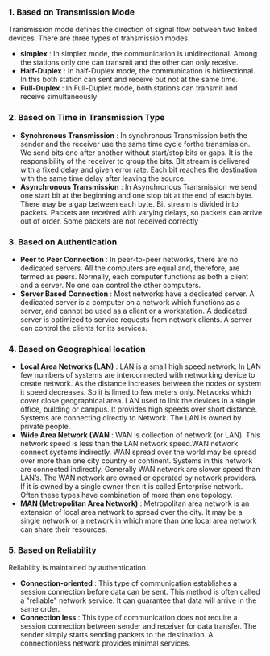 ### 1. Based on Transmission Mode
 Transmission mode defines the direction of signal flow between two linked devices. There are three types of transmission modes.
- **simplex** : In simplex mode, the communication is unidirectional. Among the stations only one can transmit and the other can only receive.
- **Half-Duplex** : In half-Duplex mode, the communication is bidirectional. In this both station can sent and receive but not at the same time.
- **Full-Duplex** : In Full-Duplex mode, both stations can transmit and receive simultaneously

### 2. Based on Time in Transmission Type
- **Synchronous Transmission** : In synchronous Transmission both the sender and the receiver use the same time cycle forthe transmission. We send bits one after another without start/stop bits or gaps. It is the responsibility of the receiver to group the bits. Bit stream is delivered with a fixed delay and given error rate. Each bit reaches the destination with the same time delay after leaving the source.
- **Asynchronous Transmission** : In Asynchronous Transmission we send one start bit at the beginning and one stop bit at the end of each byte. There may be a gap between each byte. Bit stream is divided into packets. Packets are received with varying delays, so packets can arrive out of order. Some packets are not received correctly

### 3. Based on Authentication
- **Peer to Peer Connection** : In peer-to-peer networks, there are no dedicated servers. All the computers are equal and, therefore, are termed as peers. Normally, each computer functions as both a client and a server. No one can control the other computers.
- **Server Based Connection** : Most networks have a dedicated server. A dedicated server is a computer on a network which functions as a server, and cannot be used as a client or a workstation. A dedicated server is optimized to service requests from network clients. A server can control the clients for its services.

### 4. Based on Geographical location
- **Local Area Networks (LAN)** : LAN is a small high speed network. In LAN few numbers of systems are interconnected with networking device to create network. As the distance increases between the nodes or system it speed decreases. So it is limed to few meters only. Networks which cover close geographical area. LAN used to link the devices in a single office, building or campus. It provides high speeds over short distance. Systems are connecting directly to Network. The LAN is owned by private people.
- **Wide Area Network (WAN** : WAN is collection of network (or LAN). This network speed is less than the LAN network speed.WAN network connect systems indirectly. WAN spread over the world may be spread over more than one city country or continent. Systems in this network are connected indirectly. Generally WAN network are slower speed than LAN’s. The WAN network are owned or operated by network providers. If it is owned by a single owner then it is called Enterprise network. Often these types have combination of more than one topology.
- **MAN (Metropolitan Area Network)** : Metropolitan area network is an extension of local area network to spread over the city. It may be a single network or a network in which more than one local area network can share their resources.

### 5. Based on Reliability
Reliability is maintained by authentication
- **Connection-oriented** : This type of communication establishes a session connection before data can be sent. This method is often called a "reliable" network service. It can guarantee that data will arrive in the same order.
- **Connection less** : This type of communication does not require a session connection between sender and receiver for data transfer. The sender simply starts sending packets to the destination. A connectionless network provides minimal services.